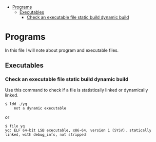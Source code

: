 - [Programs](#programs)
    - [Executables](#executables)
        - [Check an executable file static build dynamic build](#check-an-executable-file-static-build-dynamic-build)

# Programs

In this file I will note about program and executable files.

## Executables

### Check an executable file static build dynamic build

Use this command to check if a file is statistically linked or dynamically linked.

```console
$ ldd ./yq
	not a dynamic executable

```

or

```console
$ file yq
yq: ELF 64-bit LSB executable, x86-64, version 1 (SYSV), statically linked, with debug_info, not stripped
```